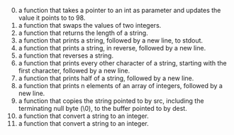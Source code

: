 0. a function that takes a pointer to an int as parameter and updates the value it points to to 98.
1. a function that swaps the values of two integers.
2. a function that returns the length of a string.
3. a function that prints a string, followed by a new line, to stdout.
4. a function that prints a string, in reverse, followed by a new line.
5. a function that reverses a string.
6. a function that prints every other character of a string, starting with the first character, followed by a new line.
7. a function that prints half of a string, followed by a new line.
8. a function that prints n elements of an array of integers, followed by a new line.
9. a function that copies the string pointed to by src, including the terminating null byte (\0), to the buffer pointed to by dest.
10. a function that convert a string to an integer.
11. a function that convert a string to an integer.
